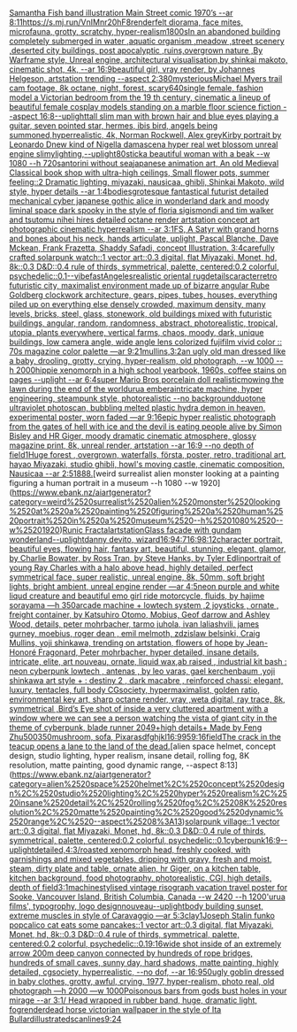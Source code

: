 [Samantha Fish band illustration Main Street comic 1970’s --ar 8:11](https://www.ebank.nz/aiartgenerator?category=Samantha%2520Fish%2520band%2520illustration%2520Main%2520Street%2520comic%25201970%E2%80%99s%2520--ar%25208%3A11)[<https://s.mj.run/VnIMnr20hF8>](https://www.ebank.nz/aiartgenerator?category=%3Chttps%3A//s.mj.run/VnIMnr20hF8%3E)[render](https://www.ebank.nz/aiartgenerator?category=render)[felt diorama, face mites, microfauna, grotty, scratchy, hyper-realism](https://www.ebank.nz/aiartgenerator?category=felt%2520diorama%2C%2520face%2520mites%2C%2520microfauna%2C%2520grotty%2C%2520scratchy%2C%2520hyper-realism)[1800s](https://www.ebank.nz/aiartgenerator?category=1800s)[In an abandoned building completely submerged in water ,aquatic organism ,meadow ,street scenery ,deserted city buildings, post apocalyptic ,ruins,overgrown nature ,By Warframe style, Unreal engine, architectural visualisation,by shinkai makoto, cinematic shot, 4k, --ar 16:9](https://www.ebank.nz/aiartgenerator?category=In%2520an%2520abandoned%2520building%2520completely%2520submerged%2520in%2520water%2520%2Caquatic%2520organism%2520%2Cmeadow%2520%2Cstreet%2520scenery%2520%2Cdeserted%2520city%2520buildings%2C%2520post%2520apocalyptic%2520%2Cruins%2Covergrown%2520nature%2520%2CBy%2520Warframe%2520style%2C%2520Unreal%2520engine%2C%2520architectural%2520visualisation%2Cby%2520shinkai%2520makoto%2C%2520cinematic%2520shot%2C%25204k%2C%2520--ar%252016%3A9)[beautiful girl, vray render, by Johannes Helgeson, artstation trending --aspect 2:3](https://www.ebank.nz/aiartgenerator?category=beautiful%2520girl%2C%2520vray%2520render%2C%2520by%2520Johannes%2520Helgeson%2C%2520artstation%2520trending%2520--aspect%25202%3A3)[80](https://www.ebank.nz/aiartgenerator?category=80)[mysterious](https://www.ebank.nz/aiartgenerator?category=mysterious)[Michael Myers trail cam footage, 8k octane, night, forest, scary](https://www.ebank.nz/aiartgenerator?category=Michael%2520Myers%2520trail%2520cam%2520footage%2C%25208k%2520octane%2C%2520night%2C%2520forest%2C%2520scary)[640](https://www.ebank.nz/aiartgenerator?category=640)[single female, fashion model a Victorian bedroom from the 19 th century, cinematic  a lineup of beautiful female cosplay models standing on a marble floor science fiction  --aspect 16:8](https://www.ebank.nz/aiartgenerator?category=single%2520female%2C%2520fashion%2520model%2520a%2520Victorian%2520bedroom%2520from%2520the%252019%2520th%2520century%2C%2520cinematic%2520%2520a%2520lineup%2520of%2520beautiful%2520female%2520cosplay%2520models%2520standing%2520on%2520a%2520marble%2520floor%2520science%2520fiction%2520%2520--aspect%252016%3A8)[--uplight](https://www.ebank.nz/aiartgenerator?category=--uplight)[tall slim man with brown hair and blue eyes playing a guitar, seven pointed star, hermes, ibis bird, angels being summoned,hyperrealistic, 4k, Norman Rockwell, Alex grey](https://www.ebank.nz/aiartgenerator?category=tall%2520slim%2520man%2520with%2520brown%2520hair%2520and%2520blue%2520eyes%2520playing%2520a%2520guitar%2C%2520seven%2520pointed%2520star%2C%2520hermes%2C%2520ibis%2520bird%2C%2520angels%2520being%2520summoned%2Chyperrealistic%2C%25204k%2C%2520Norman%2520Rockwell%2C%2520Alex%2520grey)[Kirby portrait by Leonardo D](https://www.ebank.nz/aiartgenerator?category=Kirby%2520portrait%2520by%2520Leonardo%2520D)[new kind of Nigella damascena hyper real wet blossom unreal engine slimy](https://www.ebank.nz/aiartgenerator?category=new%2520kind%2520of%2520Nigella%2520damascena%2520hyper%2520real%2520wet%2520blossom%2520unreal%2520engine%2520slimy)[lighting,](https://www.ebank.nz/aiartgenerator?category=lighting%2C)[--uplight](https://www.ebank.nz/aiartgenerator?category=--uplight)[80](https://www.ebank.nz/aiartgenerator?category=80)[stick](https://www.ebank.nz/aiartgenerator?category=stick)[a beautiful woman with a beak --w 1080 --h 720](https://www.ebank.nz/aiartgenerator?category=a%2520beautiful%2520woman%2520with%2520a%2520beak%2520--w%25201080%2520--h%2520720)[santorini without sea](https://www.ebank.nz/aiartgenerator?category=santorini%2520without%2520sea)[japanese animation art, An old Medieval Classical book shop with ultra-high ceilings, Small flower pots, summer feeling::2 Dramatic lighting, miyazaki, nausicaa, ghibli, Shinkai Makoto, wild style, hyper details --ar 1:4](https://www.ebank.nz/aiartgenerator?category=japanese%2520animation%2520art%2C%2520An%2520old%2520Medieval%2520Classical%2520book%2520shop%2520with%2520ultra-high%2520ceilings%2C%2520Small%2520flower%2520pots%2C%2520summer%2520feeling%3A%3A2%2520Dramatic%2520lighting%2C%2520miyazaki%2C%2520nausicaa%2C%2520ghibli%2C%2520Shinkai%2520Makoto%2C%2520wild%2520style%2C%2520hyper%2520details%2520--ar%25201%3A4)[bodies](https://www.ebank.nz/aiartgenerator?category=bodies)[grotesque fantastical futurist detailed mechanical cyber japanese gothic alice in wonderland dark and moody liminal space dark spooky in the style of floria sigismondi and tim walker and tsutomu nihei hires detailed octane render artstation concept art photographic cinematic hyperrealism --ar 3:1](https://www.ebank.nz/aiartgenerator?category=grotesque%2520fantastical%2520futurist%2520detailed%2520mechanical%2520cyber%2520japanese%2520gothic%2520alice%2520in%2520wonderland%2520dark%2520and%2520moody%2520liminal%2520space%2520dark%2520spooky%2520in%2520the%2520style%2520of%2520floria%2520sigismondi%2520and%2520tim%2520walker%2520and%2520tsutomu%2520nihei%2520hires%2520detailed%2520octane%2520render%2520artstation%2520concept%2520art%2520photographic%2520cinematic%2520hyperrealism%2520--ar%25203%3A1)[FS, A Satyr with grand horns and bones about his neck, hands articulate, uplight, Pascal Blanche, Dave Mckean, Frank Frazetta, Shaddy Safadi, concept Illustration. 3:4](https://www.ebank.nz/aiartgenerator?category=FS%2C%2520A%2520Satyr%2520with%2520grand%2520horns%2520and%2520bones%2520about%2520his%2520neck%2C%2520hands%2520articulate%2C%2520uplight%2C%2520Pascal%2520Blanche%2C%2520Dave%2520Mckean%2C%2520Frank%2520Frazetta%2C%2520Shaddy%2520Safadi%2C%2520concept%2520Illustration.%25203%3A4)[carefully crafted solarpunk watch::1 vector art::0.3 digital, flat Miyazaki, Monet, hd, 8k::0.3 D&D::0.4 rule of thirds, symmetrical, palette, centered:0.2 colorful, psychedelic::0.1](https://www.ebank.nz/aiartgenerator?category=carefully%2520crafted%2520solarpunk%2520watch%3A%3A1%2520vector%2520art%3A%3A0.3%2520digital%2C%2520flat%2520Miyazaki%2C%2520Monet%2C%2520hd%2C%25208k%3A%3A0.3%2520D%26D%3A%3A0.4%2520rule%2520of%2520thirds%2C%2520symmetrical%2C%2520palette%2C%2520centered%3A0.2%2520colorful%2C%2520psychedelic%3A%3A0.1)[--vibefast](https://www.ebank.nz/aiartgenerator?category=--vibefast)[Angeles](https://www.ebank.nz/aiartgenerator?category=Angeles)[realistic oriental rug](https://www.ebank.nz/aiartgenerator?category=realistic%2520oriental%2520rug)[details](https://www.ebank.nz/aiartgenerator?category=details)[caracter](https://www.ebank.nz/aiartgenerator?category=caracter)[retro futuristic city, maximalist environment made up of bizarre angular Rube Goldberg clockwork architecture, gears, pipes, tubes, houses, everything piled up on everything else densely crowded, maximum density, many levels, bricks, steel, glass, stonework, old buildings mixed with futuristic buildings, angular, random, randomness, abstract, photorealistic, tropical, utopia, plants everywhere, vertical farms, chaos, moody, dark, unique buildings, low camera angle, wide angle lens colorized fujifilm vivid color  ::  70s magazine color palette —ar 9:21](https://www.ebank.nz/aiartgenerator?category=retro%2520futuristic%2520city%2C%2520maximalist%2520environment%2520made%2520up%2520of%2520bizarre%2520angular%2520Rube%2520Goldberg%2520clockwork%2520architecture%2C%2520gears%2C%2520pipes%2C%2520tubes%2C%2520houses%2C%2520everything%2520piled%2520up%2520on%2520everything%2520else%2520densely%2520crowded%2C%2520maximum%2520density%2C%2520many%2520levels%2C%2520bricks%2C%2520steel%2C%2520glass%2C%2520stonework%2C%2520old%2520buildings%2520mixed%2520with%2520futuristic%2520buildings%2C%2520angular%2C%2520random%2C%2520randomness%2C%2520abstract%2C%2520photorealistic%2C%2520tropical%2C%2520utopia%2C%2520plants%2520everywhere%2C%2520vertical%2520farms%2C%2520chaos%2C%2520moody%2C%2520dark%2C%2520unique%2520buildings%2C%2520low%2520camera%2520angle%2C%2520wide%2520angle%2520lens%2520colorized%2520fujifilm%2520vivid%2520color%2520%2520%3A%3A%2520%252070s%2520magazine%2520color%2520palette%2520%E2%80%94ar%25209%3A21)[mullins,](https://www.ebank.nz/aiartgenerator?category=mullins%2C)[3:2](https://www.ebank.nz/aiartgenerator?category=3%3A2)[an ugly old man dressed like a baby, drooling, grotty, crying, hyper-realism, old photograph, --w 1000 --h 2000](https://www.ebank.nz/aiartgenerator?category=an%2520ugly%2520old%2520man%2520dressed%2520like%2520a%2520baby%2C%2520drooling%2C%2520grotty%2C%2520crying%2C%2520hyper-realism%2C%2520old%2520photograph%2C%2520--w%25201000%2520--h%25202000)[hippie xenomorph in a high school yearbook, 1960s, coffee stains on pages --uplight --ar 6:4](https://www.ebank.nz/aiartgenerator?category=hippie%2520xenomorph%2520in%2520a%2520high%2520school%2520yearbook%2C%25201960s%2C%2520coffee%2520stains%2520on%2520pages%2520--uplight%2520--ar%25206%3A4)[super Mario Bros porcelain doll realistic](https://www.ebank.nz/aiartgenerator?category=super%2520Mario%2520Bros%2520porcelain%2520doll%2520realistic)[mowing the lawn during the end of the world](https://www.ebank.nz/aiartgenerator?category=mowing%2520the%2520lawn%2520during%2520the%2520end%2520of%2520the%2520world)[urua embera](https://www.ebank.nz/aiartgenerator?category=urua%2520embera)[intricate machine, hyper engineering, steampunk style, photorealistic --no background](https://www.ebank.nz/aiartgenerator?category=intricate%2520machine%2C%2520hyper%2520engineering%2C%2520steampunk%2520style%2C%2520photorealistic%2520--no%2520background)[duotone ultraviolet photoscan, bubbling melted plastic hydra demon in heaven, experimental poster, worn faded —ar 9:16](https://www.ebank.nz/aiartgenerator?category=duotone%2520ultraviolet%2520photoscan%2C%2520bubbling%2520melted%2520plastic%2520hydra%2520demon%2520in%2520heaven%2C%2520experimental%2520poster%2C%2520worn%2520faded%2520%E2%80%94ar%25209%3A16)[epic hyper realistic photograph from the gates of hell with ice and the devil is eating people alive by Simon Bisley and HR Giger, moody dramatic cinematic atmosphere, glossy magazine print, 8k, unreal render, artstation --ar 16:9 --no depth of field](https://www.ebank.nz/aiartgenerator?category=epic%2520hyper%2520realistic%2520photograph%2520from%2520the%2520gates%2520of%2520hell%2520with%2520ice%2520and%2520the%2520devil%2520is%2520eating%2520people%2520alive%2520by%2520Simon%2520Bisley%2520and%2520HR%2520Giger%2C%2520moody%2520dramatic%2520cinematic%2520atmosphere%2C%2520glossy%2520magazine%2520print%2C%25208k%2C%2520unreal%2520render%2C%2520artstation%2520--ar%252016%3A9%2520--no%2520depth%2520of%2520field)[1](https://www.ebank.nz/aiartgenerator?category=1)[Huge forest , overgrown, waterfalls, första, poster, retro, traditional art, hayao Miyazaki, studio ghibli, howl's moving castle, cinematic composition, Nausicaa --ar 2:5](https://www.ebank.nz/aiartgenerator?category=Huge%2520forest%2520%2C%2520overgrown%2C%2520waterfalls%2C%2520f%C3%B6rsta%2C%2520poster%2C%2520retro%2C%2520traditional%2520art%2C%2520hayao%2520Miyazaki%2C%2520studio%2520ghibli%2C%2520howl%27s%2520moving%2520castle%2C%2520cinematic%2520composition%2C%2520Nausicaa%2520--ar%25202%3A5)[1888.](https://www.ebank.nz/aiartgenerator?category=1888.)[weird surrealist alien monster looking at a painting figuring a human portrait in a museum --h 1080 --w 1920](https://www.ebank.nz/aiartgenerator?category=weird%2520surrealist%2520alien%2520monster%2520looking%2520at%2520a%2520painting%2520figuring%2520a%2520human%2520portrait%2520in%2520a%2520museum%2520--h%25201080%2520--w%25201920)[Runic Fractal](https://www.ebank.nz/aiartgenerator?category=Runic%2520Fractal)[artstation](https://www.ebank.nz/aiartgenerator?category=artstation)[Glass facade with gundam wonderland](https://www.ebank.nz/aiartgenerator?category=Glass%2520facade%2520with%2520gundam%2520wonderland)[--uplight](https://www.ebank.nz/aiartgenerator?category=--uplight)[danny devito, wizard](https://www.ebank.nz/aiartgenerator?category=danny%2520devito%2C%2520wizard)[16:9](https://www.ebank.nz/aiartgenerator?category=16%3A9)[4:7](https://www.ebank.nz/aiartgenerator?category=4%3A7)[16:9](https://www.ebank.nz/aiartgenerator?category=16%3A9)[8:12](https://www.ebank.nz/aiartgenerator?category=8%3A12)[character portrait, beautiful eyes, flowing hair, fantasy art, beautiful, stunning, elegant, glamor, by Charlie Bowater, by Ross Tran, by Steve Hanks, by Tyler Edlin](https://www.ebank.nz/aiartgenerator?category=character%2520portrait%2C%2520beautiful%2520eyes%2C%2520flowing%2520hair%2C%2520fantasy%2520art%2C%2520beautiful%2C%2520stunning%2C%2520elegant%2C%2520glamor%2C%2520by%2520Charlie%2520Bowater%2C%2520by%2520Ross%2520Tran%2C%2520by%2520Steve%2520Hanks%2C%2520by%2520Tyler%2520Edlin)[portrait of young Ray Charles with a halo above head, highly detailed, perfect symmetrical face, super realistic, unreal engine, 8k, 50mm, soft bright lights, bright ambient, unreal engine render —ar 4:5](https://www.ebank.nz/aiartgenerator?category=portrait%2520of%2520young%2520Ray%2520Charles%2520with%2520a%2520halo%2520above%2520head%2C%2520highly%2520detailed%2C%2520perfect%2520symmetrical%2520face%2C%2520super%2520realistic%2C%2520unreal%2520engine%2C%25208k%2C%252050mm%2C%2520soft%2520bright%2520lights%2C%2520bright%2520ambient%2C%2520unreal%2520engine%2520render%2520%E2%80%94ar%25204%3A5)[neon purple and white liqud creature and beautiful emo girl ride motorcycle, fluids, by hajime sorayama —h 350](https://www.ebank.nz/aiartgenerator?category=neon%2520purple%2520and%2520white%2520liqud%2520creature%2520and%2520beautiful%2520emo%2520girl%2520ride%2520motorcycle%2C%2520fluids%2C%2520by%2520hajime%2520sorayama%2520%E2%80%94h%2520350)[arcade machine + lowtech system ,2 joysticks , ornate , freight container, by Katsuhiro Otomo, Mobius, Geof darrow and Ashley Wood, details, peter mohrbacher, tarmo juhola, ivan laliashvili, james gurney, moebius, roger dean , emil melmoth, zdzislaw belsinki, Craig Mullins, yoji shinkawa, trending on artstation, flowers of hope by Jean-Honoré Fragonard, Peter mohrbacher, hyper detailed, insane details, intricate, elite, art nouveau, ornate, liquid wax,ab raised , industrial kit bash : neon cyberpunk lowtech , antenas , by leo varas, gael kerchenbaum ,yoji shinkawa art style + : destiny 2 , dark macabre , reinforced chassi: elegant, luxury, tentacles, full body CGsociety, hypermaximalist, golden ratio, environmental key art, sharp octane render, vray ,weta digital, ray trace, 8k, symmetrical ,Bird’s Eye shot of inside a very cluttered apartment with a window where we can see a person watching the vista of giant city in the theme of cyberpunk, blade runner 2049+high details+ Made by Feng Zhu](https://www.ebank.nz/aiartgenerator?category=arcade%2520machine%2520%2B%2520lowtech%2520system%2520%2C2%2520joysticks%2520%2C%2520ornate%2520%2C%2520freight%2520container%2C%2520by%2520Katsuhiro%2520Otomo%2C%2520Mobius%2C%2520Geof%2520darrow%2520and%2520Ashley%2520Wood%2C%2520details%2C%2520peter%2520mohrbacher%2C%2520tarmo%2520juhola%2C%2520ivan%2520laliashvili%2C%2520james%2520gurney%2C%2520moebius%2C%2520roger%2520dean%2520%2C%2520emil%2520melmoth%2C%2520zdzislaw%2520belsinki%2C%2520Craig%2520Mullins%2C%2520yoji%2520shinkawa%2C%2520trending%2520on%2520artstation%2C%2520flowers%2520of%2520hope%2520by%2520Jean-Honor%C3%A9%2520Fragonard%2C%2520Peter%2520mohrbacher%2C%2520hyper%2520detailed%2C%2520insane%2520details%2C%2520intricate%2C%2520elite%2C%2520art%2520nouveau%2C%2520ornate%2C%2520liquid%2520wax%2Cab%2520raised%2520%2C%2520industrial%2520kit%2520bash%2520%3A%2520neon%2520cyberpunk%2520lowtech%2520%2C%2520antenas%2520%2C%2520by%2520leo%2520varas%2C%2520gael%2520kerchenbaum%2520%2Cyoji%2520shinkawa%2520art%2520style%2520%2B%2520%3A%2520destiny%25202%2520%2C%2520dark%2520macabre%2520%2C%2520reinforced%2520chassi%3A%2520elegant%2C%2520luxury%2C%2520tentacles%2C%2520full%2520body%2520CGsociety%2C%2520hypermaximalist%2C%2520golden%2520ratio%2C%2520environmental%2520key%2520art%2C%2520sharp%2520octane%2520render%2C%2520vray%2520%2Cweta%2520digital%2C%2520ray%2520trace%2C%25208k%2C%2520symmetrical%2520%2CBird%E2%80%99s%2520Eye%2520shot%2520of%2520inside%2520a%2520very%2520cluttered%2520apartment%2520with%2520a%2520window%2520where%2520we%2520can%2520see%2520a%2520person%2520watching%2520the%2520vista%2520of%2520giant%2520city%2520in%2520the%2520theme%2520of%2520cyberpunk%2C%2520blade%2520runner%25202049%2Bhigh%2520details%2B%2520Made%2520by%2520Feng%2520Zhu)[500](https://www.ebank.nz/aiartgenerator?category=500)[350](https://www.ebank.nz/aiartgenerator?category=350)[mushroom, sofa, Pixar](https://www.ebank.nz/aiartgenerator?category=mushroom%2C%2520sofa%2C%2520Pixar)[asdfghjkl](https://www.ebank.nz/aiartgenerator?category=asdfghjkl)[](https://www.ebank.nz/aiartgenerator?category=)[16:9](https://www.ebank.nz/aiartgenerator?category=16%3A9)[95](https://www.ebank.nz/aiartgenerator?category=95)[9:16](https://www.ebank.nz/aiartgenerator?category=9%3A16)[field](https://www.ebank.nz/aiartgenerator?category=field)[The crack in the teacup opens a lane to the land of the dead.](https://www.ebank.nz/aiartgenerator?category=The%2520crack%2520in%2520the%2520teacup%2520opens%2520a%2520lane%2520to%2520the%2520land%2520of%2520the%2520dead.)[alien space helmet, concept design, studio lighting, hyper realism, insane detail, rolling fog, 8K resolution, matte painting, good dynamic range, --aspect 8:13](https://www.ebank.nz/aiartgenerator?category=alien%2520space%2520helmet%2C%2520concept%2520design%2C%2520studio%2520lighting%2C%2520hyper%2520realism%2C%2520insane%2520detail%2C%2520rolling%2520fog%2C%25208K%2520resolution%2C%2520matte%2520painting%2C%2520good%2520dynamic%2520range%2C%2520--aspect%25208%3A13)[solarpunk village::1 vector art::0.3 digital, flat Miyazaki, Monet, hd, 8k::0.3 D&D::0.4 rule of thirds, symmetrical, palette, centered:0.2 colorful, psychedelic::0.1](https://www.ebank.nz/aiartgenerator?category=solarpunk%2520village%3A%3A1%2520vector%2520art%3A%3A0.3%2520digital%2C%2520flat%2520Miyazaki%2C%2520Monet%2C%2520hd%2C%25208k%3A%3A0.3%2520D%26D%3A%3A0.4%2520rule%2520of%2520thirds%2C%2520symmetrical%2C%2520palette%2C%2520centered%3A0.2%2520colorful%2C%2520psychedelic%3A%3A0.1)[cyberpunk](https://www.ebank.nz/aiartgenerator?category=cyberpunk)[16:9](https://www.ebank.nz/aiartgenerator?category=16%3A9)[--uplight](https://www.ebank.nz/aiartgenerator?category=--uplight)[detailed,](https://www.ebank.nz/aiartgenerator?category=detailed%2C)[4:3](https://www.ebank.nz/aiartgenerator?category=4%3A3)[/roasted  xenomorph head, freshly cooked, with garnishings and mixed vegetables, dripping with gravy, fresh and moist, steam, dirty plate and table, ornate alien, hr Giger, on a kitchen table, kitchen background, food photography,  photorealistic, CGI, high details, depth of field](https://www.ebank.nz/aiartgenerator?category=/roasted%2520%2520xenomorph%2520head%2C%2520freshly%2520cooked%2C%2520with%2520garnishings%2520and%2520mixed%2520vegetables%2C%2520dripping%2520with%2520gravy%2C%2520fresh%2520and%2520moist%2C%2520steam%2C%2520dirty%2520plate%2520and%2520table%2C%2520ornate%2520alien%2C%2520hr%2520Giger%2C%2520on%2520a%2520kitchen%2520table%2C%2520kitchen%2520background%2C%2520food%2520photography%2C%2520%2520photorealistic%2C%2520CGI%2C%2520high%2520details%2C%2520depth%2520of%2520field)[3:1](https://www.ebank.nz/aiartgenerator?category=3%3A1)[machine](https://www.ebank.nz/aiartgenerator?category=machine)[stylised vintage risograph vacation travel poster for Sooke, Vancouver Island, British Columbia, Canada --w 2420 --h 1200](https://www.ebank.nz/aiartgenerator?category=stylised%2520vintage%2520risograph%2520vacation%2520travel%2520poster%2520for%2520Sooke%2C%2520Vancouver%2520Island%2C%2520British%2520Columbia%2C%2520Canada%2520--w%25202420%2520--h%25201200)['urua films', typogrophy, logo design](https://www.ebank.nz/aiartgenerator?category=%27urua%2520films%27%2C%2520typogrophy%2C%2520logo%2520design)[nouveau](https://www.ebank.nz/aiartgenerator?category=nouveau)[--uplight](https://www.ebank.nz/aiartgenerator?category=--uplight)[body building sunset, extreme muscles in style of Caravaggio —ar 5:3](https://www.ebank.nz/aiartgenerator?category=body%2520building%2520sunset%2C%2520extreme%2520muscles%2520in%2520style%2520of%2520Caravaggio%2520%E2%80%94ar%25205%3A3)[clay](https://www.ebank.nz/aiartgenerator?category=clay)[1](https://www.ebank.nz/aiartgenerator?category=1)[Joseph Stalin funko pop](https://www.ebank.nz/aiartgenerator?category=Joseph%2520Stalin%2520funko%2520pop)[calico cat eats some pancakes::1 vector art::0.3 digital, flat Miyazaki, Monet, hd, 8k::0.3 D&D::0.4 rule of thirds, symmetrical, palette, centered:0.2 colorful, psychedelic::0.1](https://www.ebank.nz/aiartgenerator?category=calico%2520cat%2520eats%2520some%2520pancakes%3A%3A1%2520vector%2520art%3A%3A0.3%2520digital%2C%2520flat%2520Miyazaki%2C%2520Monet%2C%2520hd%2C%25208k%3A%3A0.3%2520D%26D%3A%3A0.4%2520rule%2520of%2520thirds%2C%2520symmetrical%2C%2520palette%2C%2520centered%3A0.2%2520colorful%2C%2520psychedelic%3A%3A0.1)[9:16](https://www.ebank.nz/aiartgenerator?category=9%3A16)[wide shot inside of an extremely arrow 200m deep canyon connected by hundreds of rope bridges, hundreds of small caves, sunny day, hard shadows, matte painting, highly detailed, cgsociety, hyperrealistic, --no dof, --ar 16:9](https://www.ebank.nz/aiartgenerator?category=wide%2520shot%2520inside%2520of%2520an%2520extremely%2520arrow%2520200m%2520deep%2520canyon%2520connected%2520by%2520hundreds%2520of%2520rope%2520bridges%2C%2520hundreds%2520of%2520small%2520caves%2C%2520sunny%2520day%2C%2520hard%2520shadows%2C%2520matte%2520painting%2C%2520highly%2520detailed%2C%2520cgsociety%2C%2520hyperrealistic%2C%2520--no%2520dof%2C%2520--ar%252016%3A9)[50](https://www.ebank.nz/aiartgenerator?category=50)[ugly goblin dressed in baby clothes, grotty, awful, crying, 1977, hyper-realism, photo real, old photograph —h 2000 —w 1000](https://www.ebank.nz/aiartgenerator?category=ugly%2520goblin%2520dressed%2520in%2520baby%2520clothes%2C%2520grotty%2C%2520awful%2C%2520crying%2C%25201977%2C%2520hyper-realism%2C%2520photo%2520real%2C%2520old%2520photograph%2520%E2%80%94h%25202000%2520%E2%80%94w%25201000)[Poisonous bars from gods bust holes in your mirage --ar 3:1](https://www.ebank.nz/aiartgenerator?category=Poisonous%2520bars%2520from%2520gods%2520bust%2520holes%2520in%2520your%2520mirage%2520--ar%25203%3A1)[/ Head wrapped in rubber band, huge, dramatic light, fog](https://www.ebank.nz/aiartgenerator?category=/%2520Head%2520wrapped%2520in%2520rubber%2520band%2C%2520huge%2C%2520dramatic%2520light%2C%2520fog)[render](https://www.ebank.nz/aiartgenerator?category=render)[dead horse victorian wallpaper in the style of Ita Bullard](https://www.ebank.nz/aiartgenerator?category=dead%2520horse%2520victorian%2520wallpaper%2520in%2520the%2520style%2520of%2520Ita%2520Bullard)[illustrated](https://www.ebank.nz/aiartgenerator?category=illustrated)[scanlines](https://www.ebank.nz/aiartgenerator?category=scanlines)[9:24](https://www.ebank.nz/aiartgenerator?category=9%3A24)